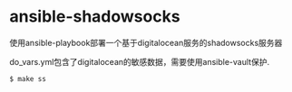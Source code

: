 # ansible-shadowsocks
使用ansible-playbook部署一个基于digitalocean服务的shadowsocks服务器

do_vars.yml包含了digitalocean的敏感数据，需要使用ansible-vault保护.

```sh
$ make ss
```
